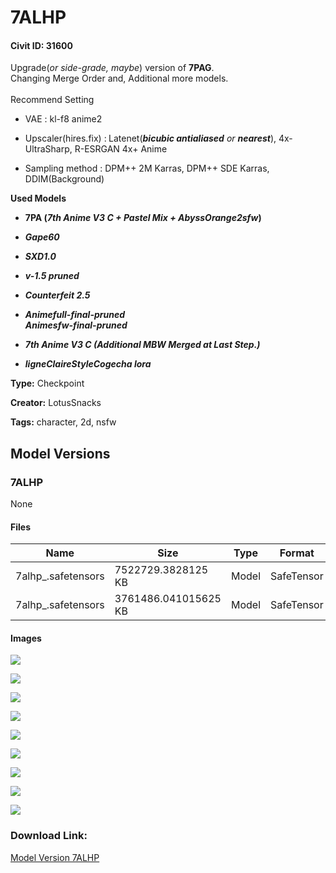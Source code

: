 # 7ALHP

#### Civit ID: 31600

<p>Upgrade(<em>or side-grade, maybe</em>) version of <strong>7PAG</strong>.<br />Changing Merge Order and, Additional more models. <br /><br />Recommend Setting</p><ul><li><p>VAE : kl-f8 anime2</p></li><li><p>Upscaler(hires.fix) :<strong> </strong>Latenet(<strong><em>bicubic antialiased</em></strong><em> or </em><strong><em>nearest</em></strong>), 4x-UltraSharp, R-ESRGAN 4x+ Anime</p></li><li><p>Sampling method : DPM++ 2M Karras, DPM++ SDE Karras, DDIM(Background)<br /></p></li></ul><p></p><p><strong>Used Models</strong></p><ul><li><p><strong>7PA (<em>7th Anime V3 C + Pastel Mix + AbyssOrange2sfw</em>)</strong></p></li><li><p><strong><em>Gape60</em></strong></p></li><li><p><strong><em>SXD1.0</em></strong></p></li><li><p><strong><em>v-1.5 pruned</em></strong></p></li><li><p><strong><em>Counterfeit 2.5</em></strong></p></li><li><p><strong><em>Animefull-final-pruned<br />Animesfw-final-pruned</em></strong></p></li><li><p><strong><em>7th Anime V3 C (Additional MBW Merged at Last Step.)</em></strong></p></li><li><p><strong><em>ligneClaireStyleCogecha lora</em></strong></p></li></ul>

**Type:** Checkpoint

**Creator:** LotusSnacks

**Tags:** character, 2d, nsfw

## Model Versions

### 7ALHP

None

#### Files

| Name | Size | Type | Format | Download Url | AutoV1 | AutoV2 | SHA256 | CRC32 | BLAKE3 |
| --- | --- | --- | --- | --- | --- | --- | --- | --- | --- |
| 7alhp_.safetensors | 7522729.3828125 KB | Model | SafeTensor | https://civitai.com/api/download/models/38049?type=Model&format=SafeTensor&size=full&fp=fp32 | DE2F2560 | CC95B38F25 | CC95B38F25547D3BF7659D28E4735A2BE544A32806EB9E70D3504E43C5C115FB | 3FA0E43E | 8CBC62DE2864258C919F73D48BB3FFF52B42ADB6D3D91E17596BC122CAF491AF |
| 7alhp_.safetensors | 3761486.041015625 KB | Model | SafeTensor | https://civitai.com/api/download/models/38049 | E3DFA96E | 8181FCF745 | 8181FCF7451FE16C72B2A51FB677C368F6806FD78A23E07B24B5AFFA0E1EF0DB | 5D474CF5 | 6DCDDF1A265BA9E3F20A6AB62FA8595D07693827F3B7C26FDCB0822FE746D8A3 |

#### Images

<p><img src="https://image.civitai.com/xG1nkqKTMzGDvpLrqFT7WA/6110a8c5-5b03-4554-fee3-1a3b07124100/width=450/420449.jpeg" /></p>

<p><img src="https://image.civitai.com/xG1nkqKTMzGDvpLrqFT7WA/99f70131-5174-4983-2650-cba4c0a50500/width=450/420447.jpeg" /></p>

<p><img src="https://image.civitai.com/xG1nkqKTMzGDvpLrqFT7WA/6c40edc4-dbe8-4ecf-9f07-e17c7e4b3800/width=450/420445.jpeg" /></p>

<p><img src="https://image.civitai.com/xG1nkqKTMzGDvpLrqFT7WA/bfbf745d-bdb9-4425-64c3-c77bfa0a7800/width=450/420446.jpeg" /></p>

<p><img src="https://image.civitai.com/xG1nkqKTMzGDvpLrqFT7WA/51237a19-11bc-42be-1edf-c20a1f3ca000/width=450/420448.jpeg" /></p>

<p><img src="https://image.civitai.com/xG1nkqKTMzGDvpLrqFT7WA/c00c949d-728c-4e44-1917-a54f22b8e100/width=450/420451.jpeg" /></p>

<p><img src="https://image.civitai.com/xG1nkqKTMzGDvpLrqFT7WA/0218889b-c548-4384-e982-bf8c42b57b00/width=450/420454.jpeg" /></p>

<p><img src="https://image.civitai.com/xG1nkqKTMzGDvpLrqFT7WA/ad0280a9-67d7-4b0f-a8e6-bff171c03700/width=450/420450.jpeg" /></p>

<p><img src="https://image.civitai.com/xG1nkqKTMzGDvpLrqFT7WA/7c690405-cb3e-4115-b1b2-8d4d88d15800/width=450/420452.jpeg" /></p>

### Download Link:

[Model Version 7ALHP](https://civitai.com/api/download/models/38049)

